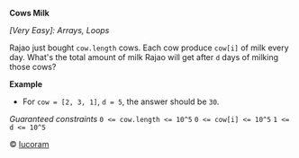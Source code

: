 **Cows Milk**

*[Very Easy]: Arrays, Loops*

Rajao just bought `cow.length` cows. Each cow produce `cow[i]` of milk every day.
What's the total amount of milk Rajao will get after `d` days of milking those cows?

__Example__
- For `cow = [2, 3, 1]`, `d = 5`, the answer should be `30`.

*Guaranteed constraints*
`0 <= cow.length <= 10^5` 
`0 <= cow[i] <= 10^5` 
`1 <= d <= 10^5`

© [lucoram](https://app.codesignal.com/profile/lucoram)
